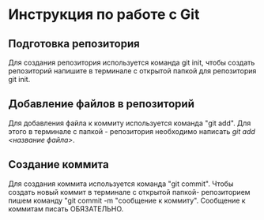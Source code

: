 # Инструкция по работе с Git

## Подготовка репозитория
Для создания репозитория используется команда git init, чтобы создать репозиторий напишите в терминале с открытой папкой для репозитория git init.

## Добавление файлов в репозиторий

Для добавления файла к коммиту используется команда "git add". Для этого в терминале с папкой - репозитория необходимо написать *git add <название файла>*.

## Создание коммита
Для создания коммита используется команда "git commit". Чтобы создать новый коммит в терминале с открытой папкой- репозиторием пишем команду "git commit -m "сообщение к коммиту". Сообщение к коммитам писать ОБЯЗАТЕЛЬНО.
